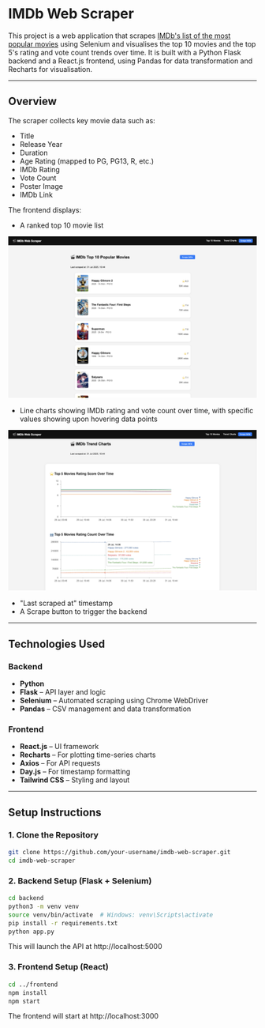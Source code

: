 # IMDb Web Scraper

This project is a web application that scrapes [IMDb's list of the most popular movies](https://www.imdb.com/chart/moviemeter/) using Selenium and visualises the top 10 movies and the top 5's rating and vote count trends over time. It is built with a Python Flask backend and a React.js frontend, using Pandas for data transformation and Recharts for visualisation.

---

## Overview

The scraper collects key movie data such as:

- Title
- Release Year
- Duration
- Age Rating (mapped to PG, PG13, R, etc.)
- IMDb Rating
- Vote Count
- Poster Image
- IMDb Link

The frontend displays:
- A ranked top 10 movie list

![Top10 Movies Screenshot](assets/top10_screenshot.png)

- Line charts showing IMDb rating and vote count over time, with specific values showing upon hovering data points


![Charts Screenshot](assets/charts_screenshot.png)

- "Last scraped at" timestamp
- A Scrape button to trigger the backend



---

## Technologies Used

### Backend

- **Python**
- **Flask** – API layer and logic
- **Selenium** – Automated scraping using Chrome WebDriver
- **Pandas** – CSV management and data transformation

### Frontend

- **React.js** – UI framework
- **Recharts** – For plotting time-series charts
- **Axios** – For API requests
- **Day.js** – For timestamp formatting
- **Tailwind CSS** – Styling and layout

---

## Setup Instructions

### 1. Clone the Repository

```bash
git clone https://github.com/your-username/imdb-web-scraper.git
cd imdb-web-scraper
```

### 2. Backend Setup (Flask + Selenium)
```bash
cd backend
python3 -m venv venv
source venv/bin/activate  # Windows: venv\Scripts\activate
pip install -r requirements.txt
python app.py
```
This will launch the API at http://localhost:5000

### 3. Frontend Setup (React)
```bash
cd ../frontend
npm install
npm start
```
The frontend will start at http://localhost:3000


